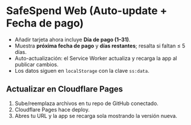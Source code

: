 # SafeSpend Web (Auto-update + Fecha de pago)
- Añadir tarjeta ahora incluye **Día de pago (1–31)**.
- Muestra **próxima fecha de pago** y **días restantes**; resalta si faltan ≤ 5 días.
- Auto-actualización: el Service Worker actualiza y recarga la app al publicar cambios.
- Los datos siguen en `localStorage` con la clave `ss:data`.

## Actualizar en Cloudflare Pages
1) Sube/reemplaza archivos en tu repo de GitHub conectado.
2) Cloudflare Pages hace deploy.
3) Abres tu URL y la app se recarga sola mostrando la versión nueva.
